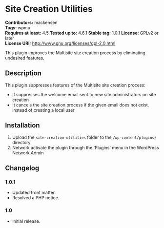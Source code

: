 # Site Creation Utilities #
**Contributors:** mackensen  
**Tags:** wpmu  
**Requires at least:** 4.5
**Tested up to:** 4.6.1
**Stable tag:** 1.0.1
**License:** GPLv2 or later  
**License URI:** http://www.gnu.org/licenses/gpl-2.0.html  

This plugin improves the Multisite site creation process by eliminating undesired features.

## Description ##

This plugin suppresses features of the Multisite site creation process:

- It suppresses the welcome email sent to new site administrators on site creation
- It cancels the site creation process if the given email does not exist, instead of creating a local user

## Installation ##

1. Upload the `site-creation-utilities` folder to the `/wp-content/plugins/` directory
1. Network activate the plugin through the 'Plugins' menu in the WordPress Network Admin

## Changelog ##

### 1.0.1 ###

* Updated front matter.
* Resolved a PHP notice.

### 1.0 ###

* Initial release.
